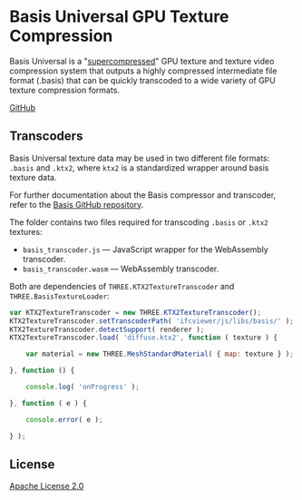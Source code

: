 # Basis Universal GPU Texture Compression

Basis Universal is a "[supercompressed](http://gamma.cs.unc.edu/GST/gst.pdf)"
GPU texture and texture video compression system that outputs a highly
compressed intermediate file format (.basis) that can be quickly transcoded to
a wide variety of GPU texture compression formats.

[GitHub](https://github.com/BinomialLLC/basis_universal)

## Transcoders

Basis Universal texture data may be used in two different file formats:
`.basis` and `.ktx2`, where `ktx2` is a standardized wrapper around basis texture data.

For further documentation about the Basis compressor and transcoder, refer to
the [Basis GitHub repository](https://github.com/BinomialLLC/basis_universal).

The folder contains two files required for transcoding `.basis` or `.ktx2` textures:

* `basis_transcoder.js` — JavaScript wrapper for the WebAssembly transcoder.
* `basis_transcoder.wasm` — WebAssembly transcoder.

Both are dependencies of `THREE.KTX2TextureTranscoder` and `THREE.BasisTextureLoader`:

```js
var KTX2TextureTranscoder = new THREE.KTX2TextureTranscoder();
KTX2TextureTranscoder.setTranscoderPath( 'ifcviewer/js/libs/basis/' );
KTX2TextureTranscoder.detectSupport( renderer );
KTX2TextureTranscoder.load( 'diffuse.ktx2', function ( texture ) {

	var material = new THREE.MeshStandardMaterial( { map: texture } );

}, function () {

	console.log( 'onProgress' );

}, function ( e ) {

	console.error( e );

} );
```

## License

[Apache License 2.0](https://github.com/BinomialLLC/basis_universal/blob/master/LICENSE)
